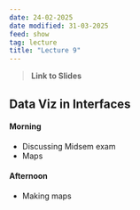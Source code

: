 ```yaml
---
date: 24-02-2025
date modified: 31-03-2025
feed: show
tag: lecture
title: "Lecture 9"
---
```


> **Link to Slides**

## Data Viz in Interfaces
#### Morning
- Discussing Midsem exam
- Maps
#### Afternoon
- Making maps